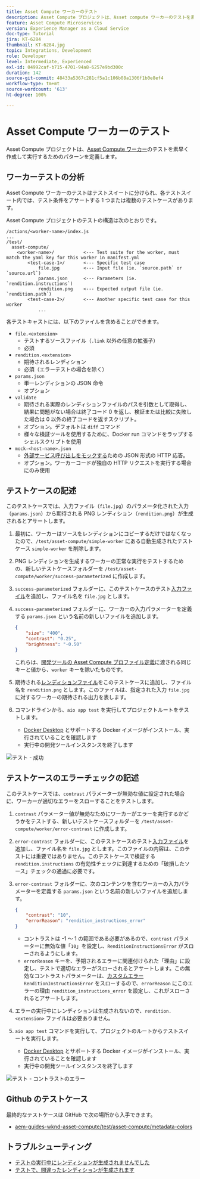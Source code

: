 ```yaml
---
title: Asset Compute ワーカーのテスト
description: Asset Compute プロジェクトは、Asset compute ワーカーのテストを素早く作成して実行するためのパターンを定義します。
feature: Asset Compute Microservices
version: Experience Manager as a Cloud Service
doc-type: Tutorial
jira: KT-6284
thumbnail: KT-6284.jpg
topic: Integrations, Development
role: Developer
level: Intermediate, Experienced
exl-id: 04992caf-b715-4701-94a8-6257e9bd300c
duration: 142
source-git-commit: 48433a5367c281cf5a1c106b08a1306f1b0e8ef4
workflow-type: tm+mt
source-wordcount: '613'
ht-degree: 100%

---
```


# Asset Compute ワーカーのテスト

Asset Compute プロジェクトは、[Asset Compute ワーカー](https://experienceleague.adobe.com/docs/asset-compute/using/extend/test-custom-application.html?lang=ja)のテストを素早く作成して実行するためのパターンを定義します。

## ワーカーテストの分析

Asset Compute ワーカーのテストはテストスイートに分けられ、各テストスイート内では、テスト条件をアサートする 1 つまたは複数のテストケースがあります。

Asset Compute プロジェクトのテストの構造は次のとおりです。

```
/actions/<worker-name>/index.js
...
/test/
  asset-compute/
    <worker-name>/           <--- Test suite for the worker, must match the yaml key for this worker in manifest.yml
        <test-case-1>/       <--- Specific test case 
            file.jpg         <--- Input file (ie. `source.path` or `source.url`)
            params.json      <--- Parameters (ie. `rendition.instructions`)
            rendition.png    <--- Expected output file (ie. `rendition.path`)
        <test-case-2>/       <--- Another specific test case for this worker
            ...
```

各テストキャストには、以下のファイルを含めることができます。

+ `file.<extension>`
   + テストするソースファイル（`.link` 以外の任意の拡張子）
   + 必須
+ `rendition.<extension>`
   + 期待されるレンディション
   + 必須（エラーテストの場合を除く）
+ `params.json`
   + 単一レンディションの JSON 命令
   + オプション
+ `validate`
   + 期待される実際のレンディションファイルのパスを引数として取得し、結果に問題がない場合は終了コード 0 を返し、検証または比較に失敗した場合は 0 以外の終了コードを返すスクリプト。
   + オプション。デフォルトは `diff` コマンド
   + 様々な検証ツールを使用するために、Docker run コマンドをラップするシェルスクリプトを使用
+ `mock-<host-name>.json`
   + [外部サービス呼び出しをモックする](https://www.mock-server.com/mock_server/creating_expectations.html)ための JSON 形式の HTTP 応答。
   + オプション。ワーカーコードが独自の HTTP リクエストを実行する場合にのみ使用

## テストケースの記述

このテストケースでは、入力ファイル（`file.jpg`）のパラメータ化された入力（`params.json`）から期待される PNG レンディション（`rendition.png`）が生成されるとアサートします。

1. 最初に、ワーカーはソースをレンディションにコピーするだけではなくなったので、`/test/asset-compute/simple-worker` にある自動生成されたテストケース `simple-worker` を削除します。
1. PNG レンディションを生成するワーカーの正常な実行をテストするための、新しいテストケースフォルダーを `/test/asset-compute/worker/success-parameterized` に作成します。
1. `success-parameterized` フォルダーに、このテストケースのテスト[入力ファイル](./assets/test/success-parameterized/file.jpg)を追加し、ファイル名を `file.jpg` とします。
1. `success-parameterized` フォルダーに、ワーカーの入力パラメーターを定義する `params.json` という名前の新しいファイルを追加します。

   ```json
   { 
       "size": "400",
       "contrast": "0.25",
       "brightness": "-0.50"
   }
   ```

   これらは、[開発ツールの Asset Compute プロファイル定義](../develop/development-tool.md)に渡される同じキーと値から、`worker` キーを除いたものです。

1. 期待される[レンディションファイル](./assets/test/success-parameterized/rendition.png)をこのテストケースに追加し、ファイル名を `rendition.png` とします。このファイルは、指定された入力 `file.jpg` に対するワーカーの期待される出力を表します。
1. コマンドラインから、`aio app test` を実行してプロジェクトルートをテストします。
   + [Docker Desktop](../set-up/development-environment.md#docker) とサポートする Docker イメージがインストール、実行されていることを確認します
   + 実行中の開発ツールインスタンスを終了します

![テスト - 成功](./assets/test/success-parameterized/result.png)

## テストケースのエラーチェックの記述

このテストケースでは、`contrast` パラメーターが無効な値に設定された場合に、ワーカーが適切なエラーをスローすることをテストします。

1. `contrast` パラメーター値が無効なためにワーカーがエラーを実行するかどうかをテストする、新しいテストケースフォルダーを `/test/asset-compute/worker/error-contrast` に作成します。
1. `error-contrast` フォルダーに、このテストケースのテスト[入力ファイル](./assets/test/error-contrast/file.jpg)を追加し、ファイル名を `file.jpg` とします。このファイルの内容は、このテストには重要ではありません。このテストケースで検証する `rendition.instructions` の有効性チェックに到達するための「破損したソース」チェックの通過に必要です。
1. `error-contrast` フォルダーに、次のコンテンツを含むワーカーの入力パラメーターを定義する `params.json` という名前の新しいファイルを追加します。

   ```json
   {
       "contrast": "10",
       "errorReason": "rendition_instructions_error"
   }
   ```

   + コントラストは -1 ～ 1 の範囲である必要があるので、`contrast` パラメーターに無効な値「`10`」を設定し、`RenditionInstructionsError` がスローされるようにします。
   + `errorReason` キーを、予期されるエラーに関連付けられた「理由」に設定し、テストで適切なエラーがスローされるとアサートします。この無効なコントラストパラメーターは、[カスタムエラー](../develop/worker.md#errors) `RenditionInstructionsError` をスローするので、`errorReason` にこのエラーの理由 `rendition_instructions_error` を設定し、これがスローされるとアサートします。

1. エラーの実行中にレンディションは生成されないので、`rendition.<extension>` ファイルは必要ありません。
1. `aio app test` コマンドを実行して、プロジェクトのルートからテストスイートを実行します。
   + [Docker Desktop](../set-up/development-environment.md#docker) とサポートする Docker イメージがインストール、実行されていることを確認します
   + 実行中の開発ツールインスタンスを終了します

![テスト - コントラストのエラー](./assets/test/error-contrast/result.png)

## Github のテストケース

最終的なテストケースは GitHub で次の場所から入手できます。

+ [aem-guides-wknd-asset-compute/test/asset-compute/metadata-colors](https://github.com/adobe/aem-guides-wknd-asset-compute/tree/master/test/asset-compute/worker)

## トラブルシューティング

+ [テストの実行中にレンディションが生成されませんでした](../troubleshooting.md#test-no-rendition-generated)
+ [テストで、間違ったレンディションが生成されます](../troubleshooting.md#tests-generates-incorrect-rendition)
